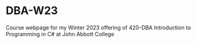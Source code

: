 # DBA-W23
Course webpage for my Winter 2023 offering of 420-DBA Introduction to Programming in C# at John Abbott College
